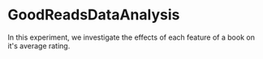 # GoodReadsDataAnalysis
In this experiment, we investigate the effects of each feature of a book on it's average rating. 
